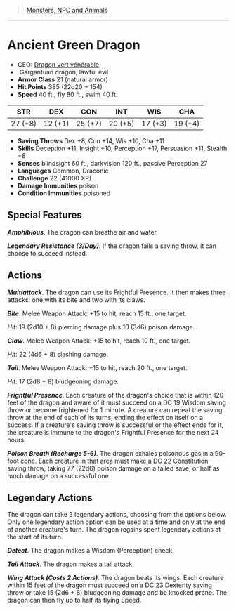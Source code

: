 ﻿---
!MonsterItem
Family: MonsterVO
Type: dragon
Size: Gargantuan
Alignment: lawful evil
ArmorClass: 21 (natural armor)
HitPoints: 385 (22d20 + 154)
Speed: 40 ft., fly 80 ft., swim 40 ft.
Strength: 27 (+8)
Dexterity: 12 (+1)
Constitution: 25 (+7)
Intelligence: 20 (+5)
Wisdom: 17 (+3)
Charisma: 19 (+4)
SavingThrows: Dex +8, Con +14, Wis +10, Cha +11
Skills: Deception +11, Insight +10, Perception +17, Persuasion +11, Stealth +8
DamageImmunities: poison
ConditionImmunities: poisoned
Senses: blindsight 60 ft., darkvision 120 ft., passive Perception 27
Languages: Common, Draconic
Challenge: 22 (41000 XP)
Id: monsters_vo.md#ancient-green-dragon
ParentLink: monsters_vo.md#monsters-npc-and-animals
Name: Ancient Green Dragon
ParentName: Monsters, NPC and Animals
NameLevel: 1
AltName: '[Dragon vert vénérable](hd_monsters_dragon_vert_venerable.md)'
Attributes:
  Name: Ancient Green Dragon
  Markdown: >+
    # <!--Name-->Ancient Green Dragon<!--/Name-->


    - CEO: <!--AltName-->[Dragon vert vénérable](hd_monsters_dragon_vert_venerable.md)<!--/AltName-->

    -  <!--Size-->Gargantuan<!--/Size--> <!--Type-->dragon<!--/Type-->, <!--Alignment-->lawful evil<!--/Alignment-->

    - **Armor Class** <!--ArmorClass-->21 (natural armor)<!--/ArmorClass-->

    - **Hit Points** <!--HitPoints-->385 (22d20 + 154)<!--/HitPoints-->

    - **Speed** <!--Speed-->40 ft., fly 80 ft., swim 40 ft.<!--/Speed-->


    |STR|DEX|CON|INT|WIS|CHA|

    |---|---|---|---|---|---|

    |<!--Strength-->27 (+8)<!--/Strength-->|<!--Dexterity-->12 (+1)<!--/Dexterity-->|<!--Constitution-->25 (+7)<!--/Constitution-->|<!--Intelligence-->20 (+5)<!--/Intelligence-->|<!--Wisdom-->17 (+3)<!--/Wisdom-->|<!--Charisma-->19 (+4)<!--/Charisma-->|


    - **Saving Throws** <!--SavingThrows-->Dex +8, Con +14, Wis +10, Cha +11<!--/SavingThrows-->

    - **Skills** <!--Skills-->Deception +11, Insight +10, Perception +17, Persuasion +11, Stealth +8<!--/Skills-->

    - **Senses** <!--Senses-->blindsight 60 ft., darkvision 120 ft., passive Perception 27<!--/Senses-->

    - **Languages** <!--Languages-->Common, Draconic<!--/Languages-->

    - **Challenge** <!--Challenge-->22 (41000 XP)<!--/Challenge-->

    - **Damage Immunities** <!--DamageImmunities-->poison<!--/DamageImmunities-->

    - **Condition Immunities** <!--ConditionImmunities-->poisoned<!--/ConditionImmunities-->


    ## Special Features


    **_Amphibious_**. The dragon can breathe air and water.


    **_Legendary Resistance (3/Day)_**. If the dragon fails a saving throw, it can choose to succeed instead.


    ## Actions


    **_Multiattack_**. The dragon can use its Frightful Presence. It then makes three attacks: one with its bite and two with its claws.


    **_Bite_**. Melee Weapon Attack: +15 to hit, reach 15 ft., one target.


    _Hit_: 19 (2d10 + 8) piercing damage plus 10 (3d6) poison damage.


    **_Claw_**. Melee Weapon Attack: +15 to hit, reach 10 ft., one target.


    _Hit_: 22 (4d6 + 8) slashing damage.


    **_Tail_**. Melee Weapon Attack: +15 to hit, reach 20 ft., one target.


    _Hit_: 17 (2d8 + 8) bludgeoning damage.


    **_Frightful Presence_**. Each creature of the dragon's choice that is within 120 feet of the dragon and aware of it must succeed on a DC 19 Wisdom saving throw or become frightened for 1 minute. A creature can repeat the saving throw at the end of each of its turns, ending the effect on itself on a success. If a creature's saving throw is successful or the effect ends for it, the creature is immune to the dragon's Frightful Presence for the next 24 hours.


    **_Poison Breath (Recharge 5-6)_**. The dragon exhales poisonous gas in a 90-foot cone. Each creature in that area must make a DC 22 Constitution saving throw, taking 77 (22d6) poison damage on a failed save, or half as much damage on a successful one.


    ## Legendary Actions


    The dragon can take 3 legendary actions, choosing from the options below. Only one legendary action option can be used at a time and only at the end of another creature's turn. The dragon regains spent legendary actions at the start of its turn.


    **_Detect_**. The dragon makes a Wisdom (Perception) check.


    **_Tail Attack_**. The dragon makes a tail attack.


    **_Wing Attack (Costs 2 Actions)_**. The dragon beats its wings. Each creature within 15 feet of the dragon must succeed on a DC 23 Dexterity saving throw or take 15 (2d6 + 8) bludgeoning damage and be knocked prone. The dragon can then fly up to half its flying Speed.

  AltName: '[Dragon vert vénérable](hd_monsters_dragon_vert_venerable.md)'
  Size: Gargantuan
  Type: dragon
  Alignment: lawful evil
  ArmorClass: 21 (natural armor)
  HitPoints: 385 (22d20 + 154)
  Speed: 40 ft., fly 80 ft., swim 40 ft.
  Strength: 27 (+8)
  Dexterity: 12 (+1)
  Constitution: 25 (+7)
  Intelligence: 20 (+5)
  Wisdom: 17 (+3)
  Charisma: 19 (+4)
  SavingThrows: Dex +8, Con +14, Wis +10, Cha +11
  Skills: Deception +11, Insight +10, Perception +17, Persuasion +11, Stealth +8
  Senses: blindsight 60 ft., darkvision 120 ft., passive Perception 27
  Languages: Common, Draconic
  Challenge: 22 (41000 XP)
  DamageImmunities: poison
  ConditionImmunities: poisoned
AttributesDictionary: >+
  Name: Ancient Green Dragon

  Markdown: >+

    # <!--Name-->Ancient Green Dragon<!--/Name-->





    - CEO: <!--AltName-->[Dragon vert vénérable](hd_monsters_dragon_vert_venerable.md)<!--/AltName-->



    -  <!--Size-->Gargantuan<!--/Size--> <!--Type-->dragon<!--/Type-->, <!--Alignment-->lawful evil<!--/Alignment-->



    - **Armor Class** <!--ArmorClass-->21 (natural armor)<!--/ArmorClass-->



    - **Hit Points** <!--HitPoints-->385 (22d20 + 154)<!--/HitPoints-->



    - **Speed** <!--Speed-->40 ft., fly 80 ft., swim 40 ft.<!--/Speed-->





    |STR|DEX|CON|INT|WIS|CHA|



    |---|---|---|---|---|---|



    |<!--Strength-->27 (+8)<!--/Strength-->|<!--Dexterity-->12 (+1)<!--/Dexterity-->|<!--Constitution-->25 (+7)<!--/Constitution-->|<!--Intelligence-->20 (+5)<!--/Intelligence-->|<!--Wisdom-->17 (+3)<!--/Wisdom-->|<!--Charisma-->19 (+4)<!--/Charisma-->|





    - **Saving Throws** <!--SavingThrows-->Dex +8, Con +14, Wis +10, Cha +11<!--/SavingThrows-->



    - **Skills** <!--Skills-->Deception +11, Insight +10, Perception +17, Persuasion +11, Stealth +8<!--/Skills-->



    - **Senses** <!--Senses-->blindsight 60 ft., darkvision 120 ft., passive Perception 27<!--/Senses-->



    - **Languages** <!--Languages-->Common, Draconic<!--/Languages-->



    - **Challenge** <!--Challenge-->22 (41000 XP)<!--/Challenge-->



    - **Damage Immunities** <!--DamageImmunities-->poison<!--/DamageImmunities-->



    - **Condition Immunities** <!--ConditionImmunities-->poisoned<!--/ConditionImmunities-->





    ## Special Features





    **_Amphibious_**. The dragon can breathe air and water.





    **_Legendary Resistance (3/Day)_**. If the dragon fails a saving throw, it can choose to succeed instead.





    ## Actions





    **_Multiattack_**. The dragon can use its Frightful Presence. It then makes three attacks: one with its bite and two with its claws.





    **_Bite_**. Melee Weapon Attack: +15 to hit, reach 15 ft., one target.





    _Hit_: 19 (2d10 + 8) piercing damage plus 10 (3d6) poison damage.





    **_Claw_**. Melee Weapon Attack: +15 to hit, reach 10 ft., one target.





    _Hit_: 22 (4d6 + 8) slashing damage.





    **_Tail_**. Melee Weapon Attack: +15 to hit, reach 20 ft., one target.





    _Hit_: 17 (2d8 + 8) bludgeoning damage.





    **_Frightful Presence_**. Each creature of the dragon's choice that is within 120 feet of the dragon and aware of it must succeed on a DC 19 Wisdom saving throw or become frightened for 1 minute. A creature can repeat the saving throw at the end of each of its turns, ending the effect on itself on a success. If a creature's saving throw is successful or the effect ends for it, the creature is immune to the dragon's Frightful Presence for the next 24 hours.





    **_Poison Breath (Recharge 5-6)_**. The dragon exhales poisonous gas in a 90-foot cone. Each creature in that area must make a DC 22 Constitution saving throw, taking 77 (22d6) poison damage on a failed save, or half as much damage on a successful one.





    ## Legendary Actions





    The dragon can take 3 legendary actions, choosing from the options below. Only one legendary action option can be used at a time and only at the end of another creature's turn. The dragon regains spent legendary actions at the start of its turn.





    **_Detect_**. The dragon makes a Wisdom (Perception) check.





    **_Tail Attack_**. The dragon makes a tail attack.





    **_Wing Attack (Costs 2 Actions)_**. The dragon beats its wings. Each creature within 15 feet of the dragon must succeed on a DC 23 Dexterity saving throw or take 15 (2d6 + 8) bludgeoning damage and be knocked prone. The dragon can then fly up to half its flying Speed.



  AltName: '[Dragon vert vénérable](hd_monsters_dragon_vert_venerable.md)'

  Size: Gargantuan

  Type: dragon

  Alignment: lawful evil

  ArmorClass: 21 (natural armor)

  HitPoints: 385 (22d20 + 154)

  Speed: 40 ft., fly 80 ft., swim 40 ft.

  Strength: 27 (+8)

  Dexterity: 12 (+1)

  Constitution: 25 (+7)

  Intelligence: 20 (+5)

  Wisdom: 17 (+3)

  Charisma: 19 (+4)

  SavingThrows: Dex +8, Con +14, Wis +10, Cha +11

  Skills: Deception +11, Insight +10, Perception +17, Persuasion +11, Stealth +8

  Senses: blindsight 60 ft., darkvision 120 ft., passive Perception 27

  Languages: Common, Draconic

  Challenge: 22 (41000 XP)

  DamageImmunities: poison

  ConditionImmunities: poisoned

---
> [Monsters, NPC and Animals](srd_monsters.md)

---

# Ancient Green Dragon

- CEO: [Dragon vert vénérable](hd_monsters_dragon_vert_venerable.md)
-  Gargantuan dragon, lawful evil
- **Armor Class** 21 (natural armor)
- **Hit Points** 385 (22d20 + 154)
- **Speed** 40 ft., fly 80 ft., swim 40 ft.

|STR|DEX|CON|INT|WIS|CHA|
|---|---|---|---|---|---|
|27 (+8)|12 (+1)|25 (+7)|20 (+5)|17 (+3)|19 (+4)|

- **Saving Throws** Dex +8, Con +14, Wis +10, Cha +11
- **Skills** Deception +11, Insight +10, Perception +17, Persuasion +11, Stealth +8
- **Senses** blindsight 60 ft., darkvision 120 ft., passive Perception 27
- **Languages** Common, Draconic
- **Challenge** 22 (41000 XP)
- **Damage Immunities** poison
- **Condition Immunities** poisoned

## Special Features

**_Amphibious_**. The dragon can breathe air and water.

**_Legendary Resistance (3/Day)_**. If the dragon fails a saving throw, it can choose to succeed instead.

## Actions

**_Multiattack_**. The dragon can use its Frightful Presence. It then makes three attacks: one with its bite and two with its claws.

**_Bite_**. Melee Weapon Attack: +15 to hit, reach 15 ft., one target.

_Hit_: 19 (2d10 + 8) piercing damage plus 10 (3d6) poison damage.

**_Claw_**. Melee Weapon Attack: +15 to hit, reach 10 ft., one target.

_Hit_: 22 (4d6 + 8) slashing damage.

**_Tail_**. Melee Weapon Attack: +15 to hit, reach 20 ft., one target.

_Hit_: 17 (2d8 + 8) bludgeoning damage.

**_Frightful Presence_**. Each creature of the dragon's choice that is within 120 feet of the dragon and aware of it must succeed on a DC 19 Wisdom saving throw or become frightened for 1 minute. A creature can repeat the saving throw at the end of each of its turns, ending the effect on itself on a success. If a creature's saving throw is successful or the effect ends for it, the creature is immune to the dragon's Frightful Presence for the next 24 hours.

**_Poison Breath (Recharge 5-6)_**. The dragon exhales poisonous gas in a 90-foot cone. Each creature in that area must make a DC 22 Constitution saving throw, taking 77 (22d6) poison damage on a failed save, or half as much damage on a successful one.

## Legendary Actions

The dragon can take 3 legendary actions, choosing from the options below. Only one legendary action option can be used at a time and only at the end of another creature's turn. The dragon regains spent legendary actions at the start of its turn.

**_Detect_**. The dragon makes a Wisdom (Perception) check.

**_Tail Attack_**. The dragon makes a tail attack.

**_Wing Attack (Costs 2 Actions)_**. The dragon beats its wings. Each creature within 15 feet of the dragon must succeed on a DC 23 Dexterity saving throw or take 15 (2d6 + 8) bludgeoning damage and be knocked prone. The dragon can then fly up to half its flying Speed.

